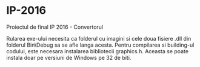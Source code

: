 # IP-2016
Proiectul de final IP 2016 - Convertorul

Rularea exe-ului necesita ca folderul cu imagini si cele doua fisiere .dll din folderul Bin\Debug sa se afle langa acesta.
Pentru compilarea si building-ul codului, este necesara instalarea bibliotecii graphics.h. Aceasta se poate instala doar pe versiuni de Windows pe 32 de biti.
